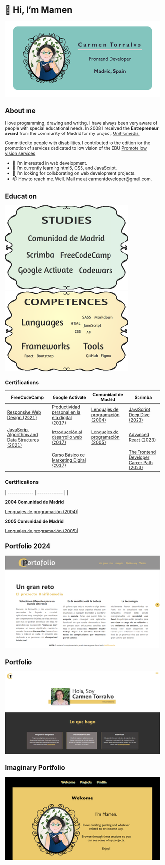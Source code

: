 
# 👋 Hi, I’m Mamen
<p align="center"><img src="BUSINESS-CARD.PNG"></p>

## About me 
<p>I love programming, drawing and writing. I have always been very aware of people with special educational needs. In 2008 I received the <strong>Entrepreneur award</strong> from the community of Madrid for my project, <a href="https://www.unifilomedia.net" target="_blank">Unifilomedia.</a></p>
<p>Committed to people with disabilities. I contributed to the edition for the promotion of services dedicated to low vision of the EBU <a href="https://www.youtube.com/watch?v=NgXyK9dwrkc!" target="_blank">Promote low vision services</a></p>

<ul>
  <li> 👀 I’m interested in web development.</li>
  <li> 🌱 I’m currently learning html5, CSS, and JavaScript.</li>
  <li> 💞️ I’m looking for collaborating on web development projects.</li>
  <li> 📫 How to reach me. Well. Mail me at carmentdeveloper@gmail.com.</li>
 </ul>

<!---
Amapola-Negra/Amapola-Negra is a ✨ special ✨ repository because its `README.md` (this file) appears on your GitHub profile.
You can click the Preview link to take a look at your changes.
--->
## Education
<p float="left">
<img src="ESTUDIOS.png" width="400px">
<span>&nbsp;&nbsp;&nbsp;&nbsp;&nbsp;&nbsp;&nbsp;&nbsp;&nbsp;</span>
<img src="COMPETENCIAS.png" width="400px"> 
</p>


### Certifications


| FreeCodeCamp | Google Activate |Comunidad de Madrid|Scrimba
| ------------- | ------------- |------------- | ------------- |
| <a href="https://www.freecodecamp.org/certification/fcc6967a336-8a89-485b-b015-6105aa2dbfb7/responsive-web-design" target="_blank" text-align="center">Responsive Web Design (2021)</a>|<a href="Certifications/Curso de Productividad Personal en la Era Digital - certificado.pdf">Productividad personal en la era digital (2017)</a>|<a href="Certifications/LENGUAJE-PROGRAMACIÓN-2004.pdf" target="_blank">Lenguajes de programación (2004)</a>|<a href="https://scrimba.com/certificate/u4P49NAY/gjavascript" target="_blank">JavaScript Deep Dive (2023)</a>|
| <a href="https://www.freecodecamp.org/certification/fcc6967a336-8a89-485b-b015-6105aa2dbfb7/javascript-algorithms-and-data-structures">JavaScript Algorithms and Data Structures (2021)</a>|<a href="Certifications/Curso de Introducción al Desarrollo Web_ HTML y CSS (1_2).pdf" target="_blank">Introducción al desarrollo web (2017)</a>|<a href="Certifications/LENGUAJES-PROGRAMACIÓN-2005.pdf">Lenguajes de programación (2005)</a>|<a href="https://scrimba.com/certificate/u4P49NAY/greact" target="_blank">Advanced React (2023)</a>|
|| <a href="Certifications/DIPLOMA MÁRKETING DIGITAL.pdf" target="_blank">Curso Básico de Marketing Digital (2017)</a>||<a href="https://scrimba.com/certificate/u4P49NAY/gfrontend" target="_blank">The Frontend Developer Career Path (2023)</a>|

### Certifications

| ------------- | ------------- |
|<p><strong>2004 Comunidad de Madrid</strong> </p> <a href="Certifications/LENGUAJE-PROGRAMACIÓN-2004.pdf" target="_blank">Lenguajes de programación (2004)</a>|<p><strong>2005 Comunidad de Madrid </strong></p><a href="Certifications/LENGUAJES-PROGRAMACIÓN-2005.pdf">Lenguajes de programación (2005)</a>|

## Portfolio 2024
<p align="center"><a href="https://nuevo-portafolio.netlify.app/"><img src="NUEVO-PORTFOLIO.PNG"></a></p>

## Portfolio
<p align="center"><a href="https://amapola-negra.github.io/MamenPortafolio-repo/#home"><img src="MAMEN-PORTFOLIO.PNG"></a></p>

## Imaginary Portfolio
<p align="center"><a href="https://amapola-negra.github.io/Portfolio/#profile"><img src="PARA-PORTFOLIO.PNG"></a></p>



